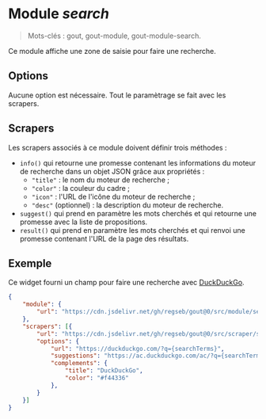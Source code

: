 # Module _search_

> Mots-clés : gout, gout-module, gout-module-search.

Ce module affiche une zone de saisie pour faire une recherche.

## Options

Aucune option est nécessaire. Tout le paramètrage se fait avec les scrapers.

## Scrapers

Les scrapers associés à ce module doivent définir trois méthodes :

- `info()` qui retourne une promesse contenant les informations du moteur de
  recherche dans un objet JSON grâce aux propriétés :
  - `"title"` : le nom du moteur de recherche ;
  - `"color"` : la couleur du cadre ;
  - `"icon"` : l'URL de l'icône du moteur de recherche ;
  - `"desc"` (optionnel) : la description du moteur de recherche.
- `suggest()` qui prend en paramètre les mots cherchés et qui retourne une
  promesse avec la liste de propositions.
- `result()` qui prend en paramètre les mots cherchés et qui renvoi une promesse
  contenant l'URL de la page des résultats.

## Exemple

Ce widget fourni un champ pour faire une recherche avec
[DuckDuckGo](https://duckduckgo.com/).

```JSON
{
    "module": {
        "url": "https://cdn.jsdelivr.net/gh/regseb/gout@0/src/module/search/search.js"
    },
    "scrapers": [{
        "url": "https://cdn.jsdelivr.net/gh/regseb/gout@0/src/scraper/search/opensearch/opensearch.js",
        "options": {
            "url": "https://duckduckgo.com/?q={searchTerms}",
            "suggestions": "https://ac.duckduckgo.com/ac/?q={searchTerms}&type=list",
            "complements": {
                "title": "DuckDuckGo",
                "color": "#f44336"
            },
        }
    }]
}
```
